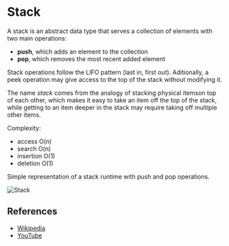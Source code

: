 # Stack

A stack is an abstract data type that serves a collection of elements with two main operations:

* **push**, which adds an element to the collection
* **pop**, which removes the most recent added element

Stack operations follow the LIFO pattern (last in, first out). Aditionally, a peek operation may give access to the top of the stack without modifying it.

The name _stack_ comes from the analogy of stacking physical itemson top of each other, which makes it easy to take an item off the top of the stack, while getting to an item deeper in the stack may require taking off multiple other items.

Complexity:

* access O(n)
* search O(n)
* insertion O(1)
* deletion O(1)

Simple representation of a stack runtime with push and pop operations.

![Stack](https://upload.wikimedia.org/wikipedia/commons/b/b4/Lifo_stack.png)

## References

* [Wikipedia](<https://en.wikipedia.org/wiki/Stack_(abstract_data_type)>)
* [YouTube](https://www.youtube.com/watch?v=wjI1WNcIntg&list=PLLXdhg_r2hKA7DPDsunoDZ-Z769jWn4R8&index=3&)

